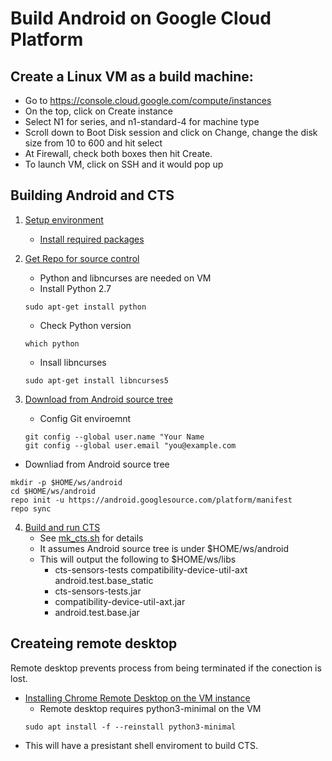 # Build Android on Google Cloud Platform
## Create a Linux VM as a build machine:
- Go to https://console.cloud.google.com/compute/instances
- On the top, click on Create instance
- Select N1 for series, and n1-standard-4 for machine type 
- Scroll down to Boot Disk session and click on Change, change the disk size from 10 to 600 and hit select 
- At Firewall, check both boxes then hit Create.
- To launch VM, click on SSH and it would pop up
## Building Android and CTS
1. [Setup environment](https://source.android.com/setup/build/initializing)
   - [Install required packages](https://source.android.com/setup/build/initializing#installing-required-packages-ubuntu-1804)
2. [Get Repo for source control](https://source.android.com/setup/develop)
   - Python and libncurses are needed on VM
   - Install Python 2.7
   
   ```
   sudo apt-get install python
   ```
   - Check Python version
   
   ```
   which python
   ```
   - Insall libncurses 
   
   ``` 
   sudo apt-get install libncurses5
   ```

3. [Download from Android source tree](https://source.android.com/setup/build/downloading)
   - Config Git enviroemnt
   ``` 
   git config --global user.name "Your Name
   git config --global user.email "you@example.com 
   ```
   
  - Downliad from Android source tree  
   ```
   mkdir -p $HOME/ws/android
   cd $HOME/ws/android
   repo init -u https://android.googlesource.com/platform/manifest
   repo sync
   ```
   
4. [Build and run CTS](https://source.android.com/compatibility/cts/development)
   - See [mk_cts.sh](https://github.com/Alwin-Lin/ctsVerifierSample/blob/master/tools/mk_cts.sh) for details
   - It assumes Android source tree is under $HOME/ws/android
   - This will output the following to $HOME/ws/libs
      - cts-sensors-tests compatibility-device-util-axt android.test.base_static
      - cts-sensors-tests.jar
      - compatibility-device-util-axt.jar
      - android.test.base.jar
      
## Createing remote desktop
Remote desktop prevents process from being terminated if the conection is lost.
- [Installing Chrome Remote Desktop on the VM instance](https://cloud.google.com/solutions/chrome-desktop-remote-on-compute-engine#installing_chrome_remote_desktop_on_the_vm_instance)
   - Remote desktop requires python3-minimal on the VM
   ```
   sudo apt install -f --reinstall python3-minimal
   ```
- This will have a presistant shell enviroment to build CTS.

